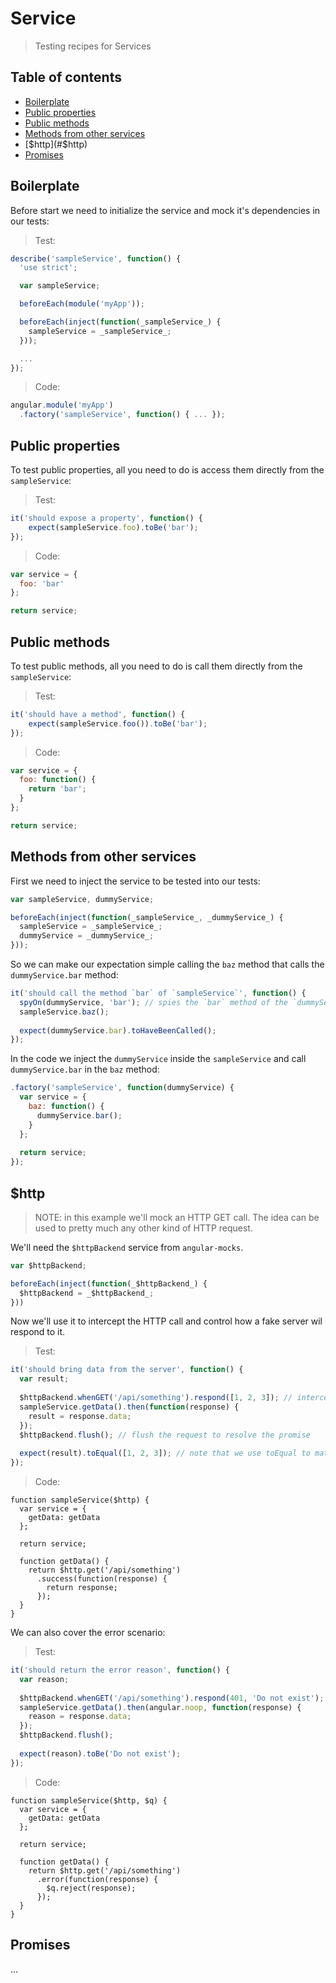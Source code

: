 # Service
> Testing recipes for Services

## Table of contents

- [Boilerplate](#boilerplate)
- [Public properties](#public-properties)
- [Public methods](#public-methods)
- [Methods from other services](#methods-from-other-services)
- [$http](#$http)
- [Promises](#promises)

## Boilerplate

Before start we need to initialize the service and mock it's dependencies in our tests:

> Test:

```js
describe('sampleService', function() {
  'use strict';

  var sampleService;

  beforeEach(module('myApp'));

  beforeEach(inject(function(_sampleService_) {
    sampleService = _sampleService_;
  }));

  ...
});
```

> Code:

```js
angular.module('myApp')
  .factory('sampleService', function() { ... });
```


## Public properties

To test public properties, all you need to do is access them directly from the `sampleService`:

> Test:

```js
it('should expose a property', function() {
    expect(sampleService.foo).toBe('bar');
});
```

> Code:

```js
var service = {
  foo: 'bar'
};

return service;
```

## Public methods

To test public methods, all you need to do is call them directly from the `sampleService`:

> Test:

```js
it('should have a method', function() {
    expect(sampleService.foo()).toBe('bar');
});
```

> Code:

```js
var service = {
  foo: function() {
    return 'bar';
  }
};

return service;
```


## Methods from other services

First we need to inject the service to be tested into our tests:

```js
var sampleService, dummyService;

beforeEach(inject(function(_sampleService_, _dummyService_) {
  sampleService = _sampleService_;
  dummyService = _dummyService_;
}));
```

So we can make our expectation simple calling the `baz` method that calls the `dummyService.bar` method:

```js
it('should call the method `bar` of `sampleService`', function() {
  spyOn(dummyService, 'bar'); // spies the `bar` method of the `dummyService`. Search for Jasmine Spies for more info
  sampleService.baz();
  
  expect(dummyService.bar).toHaveBeenCalled();
});
```

In the code we inject the `dummyService` inside the `sampleService` and call `dummyService.bar` in the `baz` method:

```js
.factory('sampleService', function(dummyService) {
  var service = {
    baz: function() {
      dummyService.bar();
    }
  };
  
  return service;
});

```


## $http

> NOTE: in this example we'll mock an HTTP GET call. The idea can be used to pretty much any other kind of HTTP request.

We'll need the `$httpBackend` service from `angular-mocks`.

```js
var $httpBackend;

beforeEach(inject(function(_$httpBackend_) {
  $httpBackend = _$httpBackend_;
}))
```

Now we'll use it to intercept the HTTP call and control how a fake server wil respond to it.

> Test:

```js
it('should bring data from the server', function() {
  var result;
  
  $httpBackend.whenGET('/api/something').respond([1, 2, 3]); // intercept GET /api/something and respond [1, 2, 3]
  sampleService.getData().then(function(response) {
    result = response.data;
  });
  $httpBackend.flush(); // flush the request to resolve the promise
  
  expect(result).toEqual([1, 2, 3]); // note that we use toEqual to match arrays as it's a non strict check
});
```

> Code:

```
function sampleService($http) {
  var service = {
    getData: getData
  };
  
  return service;
  
  function getData() {
    return $http.get('/api/something')
      .success(function(response) {
        return response;
      });
  }
}

```

We can also cover the error scenario:

> Test:

```js
it('should return the error reason', function() {
  var reason;
  
  $httpBackend.whenGET('/api/something').respond(401, 'Do not exist');
  sampleService.getData().then(angular.noop, function(response) {
    reason = response.data;
  });
  $httpBackend.flush();
  
  expect(reason).toBe('Do not exist');
});
```

> Code:

```
function sampleService($http, $q) {
  var service = {
    getData: getData
  };
  
  return service;
  
  function getData() {
    return $http.get('/api/something')
      .error(function(response) {
        $q.reject(response);
      });
  }
}
```


## Promises

...



